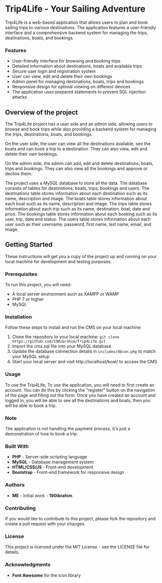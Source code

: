 # Trip4Life - Your Sailing Adventure

Trip4Life is a web-based application that allows users to plan and book sailing trips to various destinations.
The application features a user-friendly interface and a comprehensive backend system for managing the trips, destinations, boats, and bookings.

### Features
* User-friendly interface for browsing and booking trips
* Detailed information about destinations, boats and available trips
* Secure user login and registration system
* User can view, edit and delete their own bookings
* Admin panel for managing destinations, boats, trips and bookings
* Responsive design for optimal viewing on different devices
* The application uses prepared statements to prevent SQL injection attacks

## Overview of the project
The Trip4Life project has a user side and an admin side, allowing users to browse and book trips while also providing a backend system for managing the trips,
destinations, boats, and bookings.

On the user side, the user can view all the destinations available, see the boats and can book a trip to a destination. They can also view, edit and delete their own bookings.

On the admin side, the admin can add, edit and delete destinations, boats, trips and bookings. They can also view all the bookings and approve or decline them.

The project uses a MySQL database to store all the data. The database consists of tables for destinations, boats, trips, bookings and users. The destinations table stores information about each destination
such as its name, description and image. The boats table stores information about each boat such as its name, description and image.
The trips table stores information about each trip such as its name, destination, boat, date and price. The bookings table stores information
about each booking such as its user, trip, date and status. The users table stores information about each user such as their username, password, 
first name, last name, email, and image.
## Getting Started
These instructions will get you a copy of the project up and running on your local machine for development and testing purposes.

### Prerequisites
To run this project, you will need:
* A local server environment such as XAMPP or WAMP
* PHP 7 or higher
* MySQL

### Installation
Follow these steps to install and run the CMS on your local machine:

1. Clone the repository to your local machine: `git clone https://github.com/190ibrahim/Trip4Life.git`
2. Import the cms.sql file into your MySQL database
3. Update the database connection details in `includes/dbcon.php` to match your MySQL setup
4. Start your local server and visit http://localhost/boat/ to access the CMS

### Usage
To use the Trip4Life, To use the application, you will need to first create an account. You can do this by clicking the "register" button on the navigation of the page and filling out the form. Once you have created an account and logged in,
you will be able to see all the destinations and boats, then you will be able to book a trip.

### Note
The application is not handling the payment process, it's just a demonstration of how to book a trip.

### Built With
* **PHP** - Server-side scripting language
* **MySQL** - Database management system
* **HTML/CSS/JS** - Front-end development
* **Bootstrap** - Front-end framework for responsive design

### Authors
* **ME** - Initial work - **190ibrahim**

### Contributing
If you would like to contribute to this project, please fork the repository and create a pull request with your changes.

### License
This project is licensed under the MIT License - see the LICENSE file for details.

### Acknowledgments
* **Font Awesome** for the icon library


